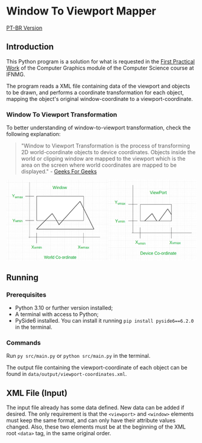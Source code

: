 # Window To Viewport Mapper

[PT-BR Version](./README_pt_BR.md)

## Introduction

This Python program is a solution for what is requested in the [First Practical Work](./docs/TP1.pdf) of the Computer Graphics module of the Computer Science course at IFNMG.

The program reads a XML file containing data of the viewport and objects to be drawn, and performs a coordinate transformation for each object, mapping the object's original window-coordinate to a viewport-coordinate.

### Window To Viewport Transformation

To better understanding of window-to-viewport transformation, check the following explanation:

> "Window to Viewport Transformation is the process of transforming 2D world-coordinate objects to device coordinates. Objects inside the world or clipping window are mapped to the viewport which is the area on the screen where world coordinates are mapped to be displayed." - [Geeks For Geeks](https://www.geeksforgeeks.org/window-to-viewport-transformation-in-computer-graphics-with-implementation/)

<img src="./docs/window_viewport.jpg" alt="Window To Viewport Transformation" style="width: 600px">

## Running

### Prerequisites

- Python 3.10 or further version installed;
- A terminal with access to Python;
- PySide6 installed. You can install it running `pip install pyside6==6.2.0` in the terminal.

### Commands

Run `py src/main.py` or `python src/main.py` in the terminal.

The output file containing the viewport-coordinate of each object can be found in `data/output/viewport-coordinates.xml`.

## XML File (Input)

The input file already has some data defined. New data can be added if desired. The only requirement is that the `<viewport>` and `<window>` elements must keep the same format, and can only have their attribute values changed. Also, these two elements must be at the beginning of the XML root `<data>` tag, in the same original order.
